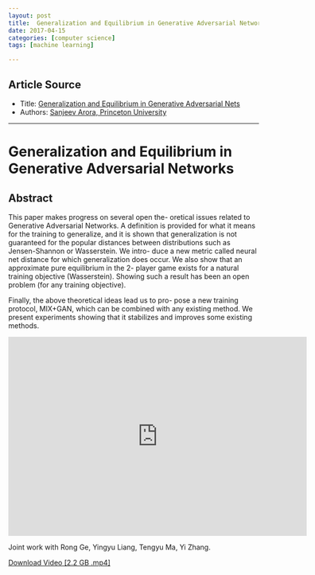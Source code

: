 ```yaml
---
layout: post
title:  Generalization and Equilibrium in Generative Adversarial Networks
date: 2017-04-15
categories: [computer science]
tags: [machine learning]

---
```


## Article Source
* Title: [Generalization and Equilibrium in Generative Adversarial Nets](https://www.youtube.com/watch?v=V7TliSCqOwI&spfreload=10)
* Authors: [Sanjeev Arora, Princeton University](http://www.cs.princeton.edu/~arora/)

---


# Generalization and Equilibrium in Generative Adversarial Networks

## Abstract

This paper makes progress on several open the- oretical issues related to Generative Adversarial Networks. A definition is provided for what it means for the training to generalize, and it is shown that generalization is not guaranteed for the popular distances between distributions such as Jensen-Shannon or Wasserstein. We intro- duce a new metric called neural net distance for which generalization does occur. We also show that an approximate pure equilibrium in the 2- player game exists for a natural training objective (Wasserstein). Showing such a result has been an open problem (for any training objective).

Finally, the above theoretical ideas lead us to pro- pose a new training protocol, MIX+GAN, which can be combined with any existing method. We present experiments showing that it stabilizes and improves some existing methods.

<iframe width="600" height="400" src="https://www.youtube.com/embed/V7TliSCqOwI" frameborder="0" allowfullscreen></iframe>


Joint work with Rong Ge, Yingyu Liang, Tengyu Ma, Yi Zhang. 

[Download Video [2.2 GB .mp4]](https://video.simons.berkeley.edu/2017/spring/ml/2/23-Arora.mp4)